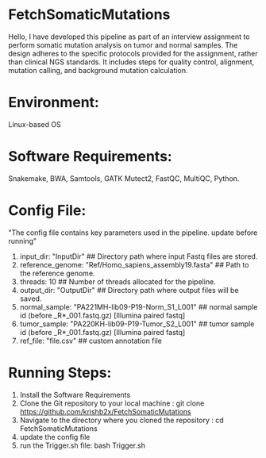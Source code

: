 # FetchSomaticMutations
Hello, I have developed this pipeline as part of an interview assignment to perform somatic mutation analysis on tumor and normal samples. The design adheres to the specific protocols provided for the assignment, rather than clinical NGS standards. 
It includes steps for quality control, alignment, mutation calling, and background mutation calculation.

# Environment:
Linux-based OS

# Software Requirements:
Snakemake, BWA, Samtools, GATK Mutect2, FastQC, MultiQC, Python.

# Config File:
"The config file contains key parameters used in the pipeline. update before running"
1. input_dir: "InputDir" ## Directory path where input Fastq files are stored.
2. reference_genome: "Ref/Homo_sapiens_assembly19.fasta" ## Path to the reference genome.
3. threads: 10 ## Number of threads allocated for the pipeline.
4. output_dir: "OutputDir" ## Directory path where output files will be saved.
5. normal_sample: "PA221MH-lib09-P19-Norm_S1_L001" ## normal sample id (before _R*_001.fastq.gz) [Illumina paired fastq]
6. tumor_sample: "PA220KH-lib09-P19-Tumor_S2_L001" ## tumor sample id (before _R*_001.fastq.gz) [Illumina paired fastq]
7. ref_file: "file.csv" ## custom annotation file

# Running Steps:
1. Install the Software Requirements
2. Clone the Git repository to your local machine : git clone https://github.com/krishb2x/FetchSomaticMutations
3. Navigate to the directory where you cloned the repository : cd FetchSomaticMutations
4. update the config file
5. run the Trigger.sh file: bash Trigger.sh 

